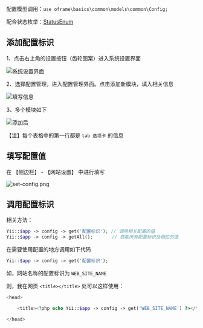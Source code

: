 
配置模型调用：`use oframe\basics\common\models\common\Config;`

配合状态枚举：[StatusEnum](/develop/helper/StatusEnum.md)

## 添加配置标识

1、点击右上角的设置按钮（齿轮图案）进入系统设置界面

![系统设置界面](https://image.oceanickang.com/typecho/2018/11/04/45497738530449/setting-view.png)

2、选择配置管理，进入配置管理界面。点击添加新模块，填入相关信息

![填写信息](https://image.oceanickang.com/typecho/2018/11/04/456652546218465/add-config-1.png)

3、多个模块如下

![添加后](https://image.oceanickang.com/typecho/2018/11/04/466182982749581/add-config-2.png)

【注】每个表格中的第一行都是 `tab 选项卡` 的信息

## 填写配置值

在 【侧边栏】 - 【网站设置】 中进行填写

![set-config.png](https://image.oceanickang.com/typecho/2018/11/30/098611380891963/set-config.png)

## 调用配置标识

相关方法：

```php
Yii::$app -> config -> get('配置标识'); // 调用相关配置的值
Yii::$app -> config -> getAll();       // 获取所有配置标识及相应的值
```

在需要使用配置的地方调用如下代码

```php
Yii::$app -> config -> get('配置标识');
```

如，网站名称的配置标识为 `WEB_SITE_NAME`

则，我在网页 `<title></title>` 处可以这样使用：

```php
<head>

    <title><?php echo Yii::$app -> config -> get('WEB_SITE_NAME') ?></title>

</head>
```
